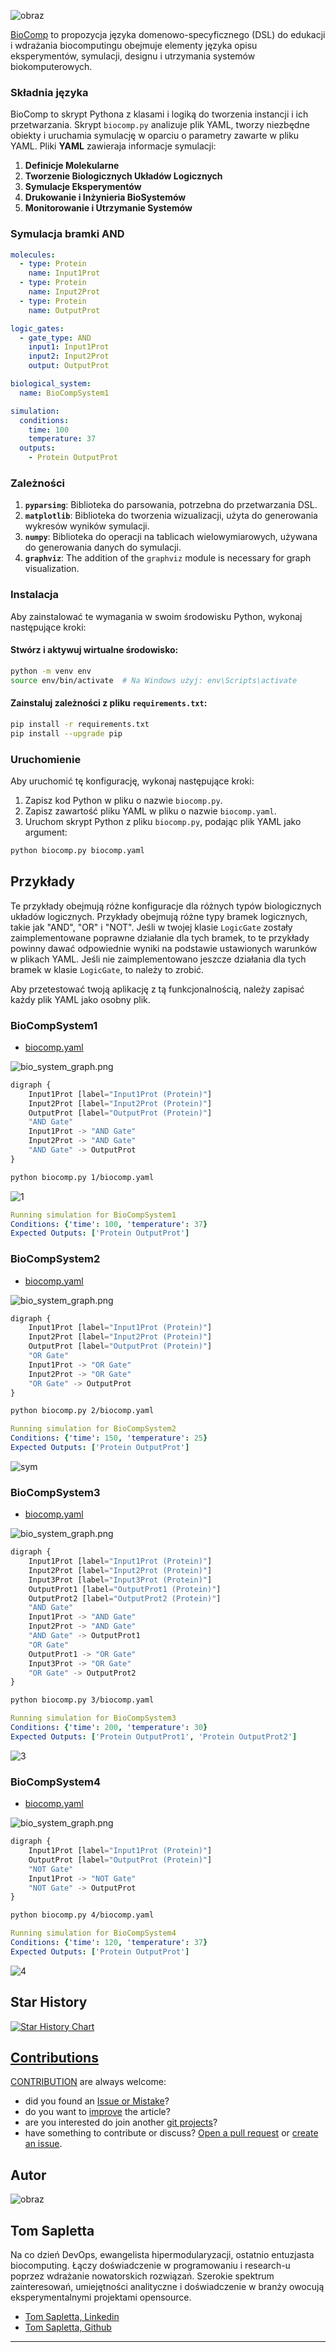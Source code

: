 ![obraz](https://github.com/user-attachments/assets/4f3edf66-756a-4844-a3fe-99c39f4d43dd)

[BioComp](https://dsl.biokomputery.pl/) to propozycja języka domenowo-specyficznego (DSL) do edukacji i wdrażania biocomputingu obejmuje elementy języka opisu eksperymentów, symulacji, designu i utrzymania systemów biokomputerowych. 


### Składnia języka

BioComp to skrypt Pythona z klasami i logiką do tworzenia instancji i ich przetwarzania.
Skrypt `biocomp.py` analizuje plik YAML, tworzy niezbędne obiekty i uruchamia symulację w oparciu o parametry zawarte w pliku YAML.
Pliki **YAML** zawieraja informacje symulacji:
1. **Definicje Molekularne**
2. **Tworzenie Biologicznych Układów Logicznych**
3. **Symulacje Eksperymentów**
4. **Drukowanie i Inżynieria BioSystemów**
5. **Monitorowanie i Utrzymanie Systemów**

### Symulacja bramki AND

```yaml
molecules:
  - type: Protein
    name: Input1Prot
  - type: Protein
    name: Input2Prot
  - type: Protein
    name: OutputProt

logic_gates:
  - gate_type: AND
    input1: Input1Prot
    input2: Input2Prot
    output: OutputProt

biological_system:
  name: BioCompSystem1

simulation:
  conditions:
    time: 100
    temperature: 37
  outputs:
    - Protein OutputProt
```

### Zależności

1. **`pyparsing`**: Biblioteka do parsowania, potrzebna do przetwarzania DSL.
2. **`matplotlib`**: Biblioteka do tworzenia wizualizacji, użyta do generowania wykresów wyników symulacji.
3. **`numpy`**: Biblioteka do operacji na tablicach wielowymiarowych, używana do generowania danych do symulacji.
4. **`graphviz`**: The addition of the `graphviz` module is necessary for graph visualization.


### Instalacja

Aby zainstalować te wymagania w swoim środowisku Python, wykonaj następujące kroki:

#### Stwórz i aktywuj wirtualne środowisko:

```bash
python -m venv env
source env/bin/activate  # Na Windows użyj: env\Scripts\activate
```
 
#### Zainstaluj zależności z pliku `requirements.txt`:
```bash
pip install -r requirements.txt
pip install --upgrade pip
```


### Uruchomienie

Aby uruchomić tę konfigurację, wykonaj następujące kroki:

1. Zapisz kod Python w pliku o nazwie `biocomp.py`.
2. Zapisz zawartość pliku YAML w pliku o nazwie `biocomp.yaml`.
3. Uruchom skrypt Python z pliku `biocomp.py`, podając plik YAML jako argument:

```bash
python biocomp.py biocomp.yaml
```


## Przykłady

Te przykłady obejmują różne konfiguracje dla różnych typów biologicznych układów logicznych. Przykłady obejmują różne typy bramek logicznych, takie jak "AND", "OR" i "NOT". Jeśli w twojej klasie `LogicGate` zostały zaimplementowane poprawne działanie dla tych bramek, to te przykłady powinny dawać odpowiednie wyniki na podstawie ustawionych warunków w plikach YAML.
Jeśli nie zaimplementowano jeszcze działania dla tych bramek w klasie `LogicGate`, to należy to zrobić.

Aby przetestować twoją aplikację z tą funkcjonalnością, należy zapisać każdy plik YAML jako osobny plik.


### BioCompSystem1
+ [biocomp.yaml](1/biocomp.yaml)

![bio_system_graph.png](1%2Fbio_system_graph.png)

```py
digraph {
	Input1Prot [label="Input1Prot (Protein)"]
	Input2Prot [label="Input2Prot (Protein)"]
	OutputProt [label="OutputProt (Protein)"]
	"AND Gate"
	Input1Prot -> "AND Gate"
	Input2Prot -> "AND Gate"
	"AND Gate" -> OutputProt
}
```

```bash
python biocomp.py 1/biocomp.yaml
```

![1](1/sim.png)

```yaml
Running simulation for BioCompSystem1
Conditions: {'time': 100, 'temperature': 37}
Expected Outputs: ['Protein OutputProt']
```


### BioCompSystem2
+ [biocomp.yaml](2/biocomp.yaml)

![bio_system_graph.png](2/bio_system_graph.png)

```py
digraph {
	Input1Prot [label="Input1Prot (Protein)"]
	Input2Prot [label="Input2Prot (Protein)"]
	OutputProt [label="OutputProt (Protein)"]
	"OR Gate"
	Input1Prot -> "OR Gate"
	Input2Prot -> "OR Gate"
	"OR Gate" -> OutputProt
}
```

```bash
python biocomp.py 2/biocomp.yaml
```

```yaml
Running simulation for BioCompSystem2
Conditions: {'time': 150, 'temperature': 25}
Expected Outputs: ['Protein OutputProt']
```
![sym](2/sim.png)


### BioCompSystem3
+ [biocomp.yaml](3/biocomp.yaml)

![bio_system_graph.png](3/bio_system_graph.png)


```py
digraph {
	Input1Prot [label="Input1Prot (Protein)"]
	Input2Prot [label="Input2Prot (Protein)"]
	Input3Prot [label="Input3Prot (Protein)"]
	OutputProt1 [label="OutputProt1 (Protein)"]
	OutputProt2 [label="OutputProt2 (Protein)"]
	"AND Gate"
	Input1Prot -> "AND Gate"
	Input2Prot -> "AND Gate"
	"AND Gate" -> OutputProt1
	"OR Gate"
	OutputProt1 -> "OR Gate"
	Input3Prot -> "OR Gate"
	"OR Gate" -> OutputProt2
}
```

```sh
python biocomp.py 3/biocomp.yaml
```

```yaml
Running simulation for BioCompSystem3
Conditions: {'time': 200, 'temperature': 30}
Expected Outputs: ['Protein OutputProt1', 'Protein OutputProt2']
```
![3](3/sim.png)


### BioCompSystem4
+ [biocomp.yaml](4/biocomp.yaml)

![bio_system_graph.png](4/bio_system_graph.png)

```py
digraph {
	Input1Prot [label="Input1Prot (Protein)"]
	OutputProt [label="OutputProt (Protein)"]
	"NOT Gate"
	Input1Prot -> "NOT Gate"
	"NOT Gate" -> OutputProt
}
```

```sh
python biocomp.py 4/biocomp.yaml
```

```yaml
Running simulation for BioCompSystem4
Conditions: {'time': 120, 'temperature': 37}
Expected Outputs: ['Protein OutputProt']
```
![4](4/sim.png)




## Star History

[![Star History Chart](https://api.star-history.com/svg?repos=biokomputer/dsl&type=Date)](https://star-history.com/#biokomputer/dsl&Date)


## [Contributions](http://contribution.softreck.dev)

[CONTRIBUTION](CONTRIBUTION.md) are always welcome:
+ did you found an [Issue or Mistake](https://github.com/biokomputer/dsl/issues/new)?
+ do you want to [improve](https://github.com/biokomputer/dsl/edit/main/README.md) the article?
+ are you interested do join another [git projects](https://github.com/biokomputer/)?
+ have something to contribute or discuss? [Open a pull request](https://github.com/biokomputer/dsl/pulls) or [create an issue](https://github.com/biokomputer/dsl/issues).



## Autor

![obraz](https://github.com/tom-sapletta-com/rynek-pracy-2030-eu/assets/5669657/24abdad9-5aff-4834-95a0-d7215cc6e0bc)

## Tom Sapletta

Na co dzień DevOps, ewangelista hipermodularyzacji, ostatnio entuzjasta biocomputing.
Łączy doświadczenie w programowaniu i research-u poprzez wdrażanie nowatorskich rozwiązań. 
Szerokie spektrum zainteresowań, umiejętności analityczne i doświadczenie w branży owocują eksperymentalnymi projektami opensource.

+ [Tom Sapletta, Linkedin](https://www.linkedin.com/in/tom-sapletta-com)
+ [Tom Sapletta, Github](https://github.com/tom-sapletta-com)


---



<script type="module">    
  import mermaid from 'https://cdn.jsdelivr.net/npm/mermaid@10/dist/mermaid.esm.min.mjs';
  //import mermaid from 'https://cdn.jsdelivr.net/npm/mermaid@10.8.0/dist/mermaid.min.js';
  mermaid.initialize({
    startOnReady:true,
    theme: 'forest',
    flowchart:{
            useMaxWidth:false,
            htmlLabels:true
        }
  });
  mermaid.init(undefined, '.language-mermaid');
</script>

